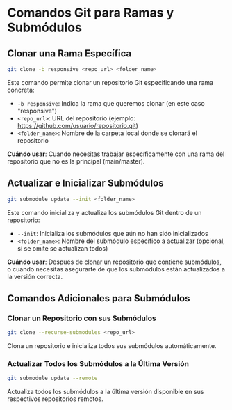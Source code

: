 # Comandos Git para Ramas y Submódulos

## Clonar una Rama Específica

```bash
git clone -b responsive <repo_url> <folder_name>
```

Este comando permite clonar un repositorio Git especificando una rama concreta:
- `-b responsive`: Indica la rama que queremos clonar (en este caso "responsive")
- `<repo_url>`: URL del repositorio (ejemplo: https://github.com/usuario/repositorio.git)
- `<folder_name>`: Nombre de la carpeta local donde se clonará el repositorio

**Cuándo usar**: Cuando necesitas trabajar específicamente con una rama del repositorio que no es la principal (main/master).

## Actualizar e Inicializar Submódulos

```bash
git submodule update --init <folder_name>
```

Este comando inicializa y actualiza los submódulos Git dentro de un repositorio:
- `--init`: Inicializa los submódulos que aún no han sido inicializados
- `<folder_name>`: Nombre del submódulo específico a actualizar (opcional, si se omite se actualizan todos)

**Cuándo usar**: Después de clonar un repositorio que contiene submódulos, o cuando necesitas asegurarte de que los submódulos están actualizados a la versión correcta.

## Comandos Adicionales para Submódulos

### Clonar un Repositorio con sus Submódulos

```bash
git clone --recurse-submodules <repo_url>
```

Clona un repositorio e inicializa todos sus submódulos automáticamente.

### Actualizar Todos los Submódulos a la Última Versión

```bash
git submodule update --remote
```

Actualiza todos los submódulos a la última versión disponible en sus respectivos repositorios remotos.

